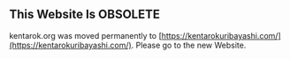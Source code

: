 ## This Website Is OBSOLETE

kentarok.org was moved permanently to [https://kentarokuribayashi.com/](https://kentarokuribayashi.com/). Please go to the new Website.
